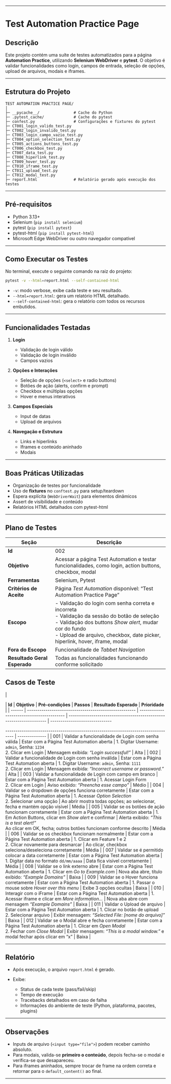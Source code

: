 
---

# Test Automation Practice Page

## Descrição

Este projeto contém uma suíte de testes automatizados para a página **Automation Practice**, utilizando **Selenium WebDriver** e **pytest**.
O objetivo é validar funcionalidades como login, campos de entrada, seleção de opções, upload de arquivos, modais e iframes.

---

## Estrutura do Projeto

```
TEST AUTOMATION PRACTICE PAGE/
│
├─ __pycache__/               # Cache do Python
├─ .pytest_cache/             # Cache do pytest
├─ confest.py                 # Configurações e fixtures do pytest
├─ CT001_login_valido_test.py
├─ CT002_login_invalido_test.py
├─ CT003_login_campo_vazio_test.py
├─ CT004_option_selection_test.py
├─ CT005_actions_buttons_test.py
├─ CT006_checkbox_test.py
├─ CT007_data_test.py
├─ CT008_hiperlink_test.py
├─ CT009_hover_test.py
├─ CT010_iframe_test.py
├─ CT011_upload_test.py
├─ CT012_modal_test.py
├─ report.html                # Relatório gerado após execução dos testes
```

---

## Pré-requisitos

* Python 3.13+
* Selenium (`pip install selenium`)
* pytest (`pip install pytest`)
* pytest-html (`pip install pytest-html`)
* Microsoft Edge WebDriver ou outro navegador compatível

---

## Como Executar os Testes

No terminal, execute o seguinte comando na raiz do projeto:

```bash
pytest -v --html=report.html --self-contained-html
```

* `-v`: modo verbose, exibe cada teste e seu resultado.
* `--html=report.html`: gera um relatório HTML detalhado.
* `--self-contained-html`: gera o relatório com todos os recursos embutidos.

---

## Funcionalidades Testadas

1. **Login**

   * Validação de login válido
   * Validação de login inválido
   * Campos vazios

2. **Opções e Interações**

   * Seleção de opções (`<select>` e radio buttons)
   * Botões de ação (alerts, confirm e prompt)
   * Checkbox e múltiplas opções
   * Hover e menus interativos

3. **Campos Especiais**

   * Input de datas
   * Upload de arquivos

4. **Navegação e Estrutura**

   * Links e hiperlinks
   * Iframes e conteúdo aninhado
   * Modais

---

## Boas Práticas Utilizadas

* Organização de testes por funcionalidade
* Uso de **fixtures** no `conftest.py` para setup/teardown
* Espera explícita (`WebDriverWait`) para elementos dinâmicos
* Assert de visibilidade e conteúdo
* Relatórios HTML detalhados com pytest-html

---
## Plano de Testes

| **Seção**                    | **Descrição**                                                                                                                                                                                                                                    |
| ---------------------------- | ------------------------------------------------------------------------------------------------------------------------------------------------------------------------------------------------------------------------------------------------ |
| **Id**                       | 002                                                                                                                                                                                                                                              |
| **Objetivo**                 | Acessar a página Test Automation e testar funcionalidades, como login, action buttons, checkbox, modal                                                                                                                                           |
| **Ferramentas**              | Selenium, Pytest                                                                                                                                                                                                                                 |
| **Critérios de Aceite**      | Página *Test Automation* disponível: “Test Automation Practice Page”                                                                                                                                                                             |
| **Escopo**                   | - Validação do login com senha correta e incorreta <br> - Validação da sessão do botão de seleção <br> - Validação dos buttons *Show alert*, mudar cor do fundo <br> - Upload de arquivo, checkbox, date picker, hiperlink, hover, iframe, modal |
| **Fora do Escopo**           | Funcionalidade de *Tabbet Navigation*                                                                                                                                                                                                            |
| **Resultado Geral Esperado** | Todas as funcionalidades funcionando conforme solicitado       

## Casos de Teste
|

| **Id** | **Objetivo**                                          | **Pré-condições**                         | **Passos**                                                          | **Resultado Esperado**                                                                                           | **Prioridade** |
| ------ | ----------------------------------------------------- | ----------------------------------------- | ------------------------------------------------------------------- | ------------------------------

---------------------------------------------------------------------------------- | -------------- |
| 001    | Validar a funcionalidade de Login com senha válida    | Estar com a Página Test Automation aberta | 1. Digitar Username: `admin`, Senha: `1234` <br> 2. Clicar em Login | Mensagem exibida: *“Login successful!”*                                                                          | Alta           |
| 002    | Validar a funcionalidade de Login com senha inválida  | Estar com a Página Test Automation aberta | 1. Digitar Username: `admin`, Senha: `1111` <br> 2. Clicar em Login | Mensagem exibida: *“Incorrect username or password.”*                                                            | Alta           |
| 003    | Validar a funcionalidade de Login com campo em branco | Estar com a Página Test Automation aberta | 1. Acessar Login Form <br> 2. Clicar em Login                       | Aviso exibido: *“Preencha esse campo”*                                                                           | Médio          |
| 004    | Validar se o dropdown de opções funciona corretamente | Estar com a Página Test Automation aberta | 1. Acessar *Option Selection* <br> 2. Selecionar uma opção          | Ao abrir mostra todas opções; ao selecionar, fecha e mantém opção visível                                        | Média          |
| 005    | Validar se os botões de ação funcionam corretamente   | Estar com a Página Test Automation aberta | 1. Em Action Buttons, clicar em *Show alert* e confirmar            | Alerta exibido: *“This is a test alert!”* <br> Ao clicar em OK, fecha; outros botões funcionam conforme descrito | Média          |
| 006    | Validar se os checkbox funcionam normalmente          | Estar com a Página Test Automation aberta | 1. Clicar em Feature 1 e 2 <br> 2. Clicar novamente para desmarcar  | Ao clicar, checkbox seleciona/deseleciona corretamente                                                           | Média          |
| 007    | Validar se é permitido colocar a data corretamente    | Estar com a Página Test Automation aberta | 1. Digitar data no formato `dd/mm/aaaa`                             | Data fica visível corretamente                                                                                   | Média          |
| 008    | Validar se o link externo abre                        | Estar com a Página Test Automation aberta | 1. Clicar em *Go to Example.com*                                    | Nova aba abre, título exibido: *“Example Domains”*                                                               | Baixa          |
| 009    | Validar se o Hover funciona corretamente              | Estar com a Página Test Automation aberta | 1. Passar o mouse sobre *Hover over this menu*                      | Exibe 3 opções ocultas                                                                                           | Baixa          |
| 010    | Interagir com o iFrame                                | Estar com a Página Test Automation aberta | 1. Acessar iframe e clicar em *More information...*                 | Nova aba abre com mensagem *“Example Domains”*                                                                   | Baixa          |
| 011    | Validar o Upload de arquivo                           | Estar com a Página Test Automation aberta | 1. Clicar no botão de upload <br> 2. Selecionar arquivo             | Exibir mensagem: *“Selected File: \[nome do arquivo]”*                                                           | Baixa          |
| 012    | Validar se o Modal abre e fecha corretamente          | Estar com a Página Test Automation aberta | 1. Clicar em *Open Modal* <br> 2. Fechar com *Close Modal*          | Exibir mensagem: *“This is a modal window.”* e modal fechar após clicar em “x”                                   | Baixa          |

---

## Relatório

* Após execução, o arquivo `report.html` é gerado.
* Exibe:

  * Status de cada teste (pass/fail/skip)
  * Tempo de execução
  * Tracebacks detalhados em caso de falha
  * Informações do ambiente de teste (Python, plataforma, pacotes, plugins)

---

## Observações

* Inputs de arquivo (`<input type="file">`) podem receber caminho absoluto.
* Para modais, valida-se **primeiro o conteúdo**, depois fecha-se o modal e verifica-se que desapareceu.
* Para iframes aninhados, sempre trocar de frame na ordem correta e retornar para o `default_content()` ao final.

---

